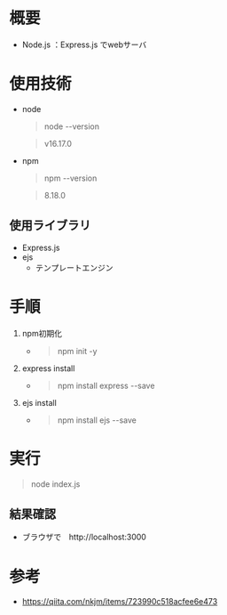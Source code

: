 # 概要
- Node.js ：Express.js でwebサーバ

# 使用技術
- node
  > node --version

  > v16.17.0

- npm
  > npm --version

  > 8.18.0

## 使用ライブラリ
* Express.js
* ejs
  - テンプレートエンジン

# 手順
1. npm初期化
    - > npm init -y
1. express install
    - > npm install express --save
1. ejs install
    - > npm install ejs --save



# 実行
> node index.js

## 結果確認
- ブラウザで　http://localhost:3000




# 参考
- https://qiita.com/nkjm/items/723990c518acfee6e473
